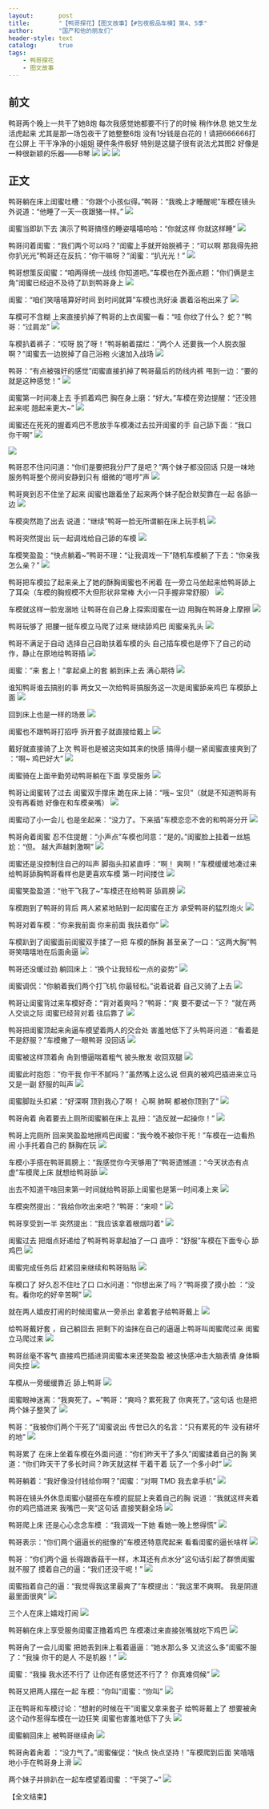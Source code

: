 ```yaml
---
layout:       post
title:        "【鸭哥探花】【图文故事】【#包夜极品车模】第4、5季"
author:       "国产和他的朋友们"
header-style: text
catalog:      true
tags:
    - 鸭哥探花
    - 图文故事
---
```


## 前文

鸭哥两个晚上一共干了她8炮 每次我感觉她都要不行了的时候 稍作休息 她又生龙活虎起来 尤其是那一场包夜干了她整整6炮 没有1分钱是白花的！请把666666打在公屏上
干干净净的小姐姐 硬件条件极好 特别是这腿子很有说法尤其图2 好像是一种很新颖的乐器——B琴 ![](https://tju.7pzzv.us/tupian/forum/202504/07/180038alliedlg1p1vgg62.gif)
![](https://tju.7pzzv.us/tupian/forum/202504/07/180046lplaajr1p9p19bb4.gif)
![](https://tju.7pzzv.us/tupian/forum/202504/07/180101qokkkf4g63oggo47.gif)

## 正文

鸭哥躺在床上闺蜜吐槽：“你跟个小孩似得。”鸭哥：“我晚上才睡醒呢”车模在镜头外说道：“他睡了一天一夜跟猪一样。”
![](https://tju.7pzzv.us/tupian/forum/202504/19/114719ev41g15zbvh3t5g5.gif)

闺蜜当即趴下去 演示了鸭哥搞怪的睡姿嘻嘻哈哈：“你就这样 你就这样睡”
![](https://tju.7pzzv.us/tupian/forum/202504/19/114730c9hhy0kqnqh922th.gif)

鸭哥问着闺蜜：“我们两个可以吗？”闺蜜上手就开始脱裤子：“可以啊 那我得先把你扒光光”鸭哥还在反抗：“你干嘛呀？”闺蜜：“扒光光！”
![](https://tju.7pzzv.us/tupian/forum/202504/19/114741rrbyur4gnuwe0irz.gif)

鸭哥想策反闺蜜：“咱两得统一战线 你知道吧。”车模也在外面点题：“你们俩是主角”闺蜜已经迫不及待了趴到鸭哥身上
![](https://tju.7pzzv.us/tupian/forum/202504/19/114751c6k4qwlajx2knwt7.gif)

闺蜜：“咱们笑嘻嘻算好时间 到时间就算”车模也洗好澡 裹着浴袍出来了
![](https://tju.7pzzv.us/tupian/forum/202504/19/114801xnub774lmpm7074m.gif)

车模可不含糊 上来直接扒掉了鸭哥的上衣闺蜜一看：“哇 你纹了什么？ 蛇？”鸭哥：“过肩龙”
![](https://tju.7pzzv.us/tupian/forum/202504/19/114810s5on1xxzl1iyozem.gif)

车模扒着裤子：“哎呀 脱了呀！”鸭哥躺着摆烂：“两个人 还要我一个人脱衣服啊？”闺蜜去一边脱掉了自己浴袍 火速加入战场
![](https://tju.7pzzv.us/tupian/forum/202504/19/114821tu61w1ob2wlrmoyb.gif)

鸭哥：“有点被强奸的感觉”闺蜜直接扒掉了鸭哥最后的防线内裤 甩到一边：“要的就是这种感觉！” 
![](https://tju.7pzzv.us/tupian/forum/202504/19/114832h632kjdycwuwzudm.gif)

闺蜜第一时间凑上去 手抓着鸡巴 胸在身上磨：“好大。”车模在旁边提醒：“还没翘起来呢 翘起来更大~”
![](https://tju.7pzzv.us/tupian/forum/202504/19/114842ymggyoo6ujs4b9xg.gif)

闺蜜还在死死的握着鸡巴不愿放手车模凑过去拉开闺蜜的手 自己舔下面：“我口 你干啊”
![](https://tju.7pzzv.us/tupian/forum/202504/19/114853fff1lovllnzoml67.gif)

![](https://tju.7pzzv.us/tupian/forum/202504/19/114905swpwgwfaw7kxg5i7.gif)

鸭哥忍不住问问道：“你们是要把我分尸了是吧？”两个妹子都没回话 只是一味地服务鸭哥整个房间安静到只有 细微的“嗯哼”声
![](https://tju.7pzzv.us/tupian/forum/202504/19/114915zg3ij6j1kjekxq6p.gif)

鸭哥爽到忍不住坐了起来 闺蜜也跟着坐了起来两个妹子配合默契靠在一起 各舔一边
![](https://tju.7pzzv.us/tupian/forum/202504/19/114924ct2ltzbitdt2iq65.gif)

车模突然跑了出去 说道：“继续”鸭哥一脸无所谓躺在床上玩手机
![](https://tju.7pzzv.us/tupian/forum/202504/19/114937b0800m0efau0ffnn.gif)

鸭哥突然提出 玩一起调戏给自己舔的车模
![](https://tju.7pzzv.us/tupian/forum/202504/19/114947vsvjlqig9jydo0fo.gif)

车模笑盈盈：“快点躺着~”鸭哥不理：“让我调戏一下”随机车模躺了下去：“你亲我 怎么亲？” 
![](https://tju.7pzzv.us/tupian/forum/202504/19/114957gs9u1nl2ox9wxw0u.gif)

鸭哥把车模拉了起来亲上了她的酥胸闺蜜也不闲着 在一旁立马坐起来给鸭哥舔上了耳朵（车模的胸规模不大但形状非常棒 大小一只手握非常舒服）
![](https://tju.7pzzv.us/tupian/forum/202504/19/115009b8eiio7s1aek886d.gif)

车模就这样一脸宠溺地 让鸭哥在自己身上探索闺蜜在一边 用胸在鸭哥身上摩擦
![](https://tju.7pzzv.us/tupian/forum/202504/19/115018rgw500zg3w73xw3y.gif)

鸭哥玩够了 把腰一挺车模立马爬了过来 继续舔鸡巴 闺蜜亲乳头
![](https://tju.7pzzv.us/tupian/forum/202504/19/115029y69r9vvf7hr9vtbt.gif)

鸭哥不满足于自动 选择自己自助扶着车模的头 自己插车模也是停下了自己的动作，静止在原地给鸭哥插
![](https://tju.7pzzv.us/tupian/forum/202504/19/115039f3noddp3uo7j6dpf.gif)

闺蜜：“来 套上！”拿起桌上的套 躺到床上去 满心期待
![](https://tju.7pzzv.us/tupian/forum/202504/19/115050wzzkejlifyyi6y4y.gif)

谁知鸭哥谁去搞别的事 两女又一次给鸭哥搞服务这一次是闺蜜舔亲鸡巴 车模舔上面
![](https://tju.7pzzv.us/tupian/forum/202504/19/115101s3aypr3tb7e44dyp.gif)

回到床上也是一样的场景 
![](https://tju.7pzzv.us/tupian/forum/202504/19/115111hs6lsddxa0saldta.gif)

闺蜜也不跟鸭哥打招呼 拆开套子就直接给戴上
![](https://tju.7pzzv.us/tupian/forum/202504/19/115120zqjbihz2hbidaeuw.gif)

戴好就直接骑了上次 鸭哥也是被这突如其来的快感 搞得小腿一紧闺蜜直接爽到了 ：“啊~ 鸡巴好大”
![](https://tju.7pzzv.us/tupian/forum/202504/19/115129c7h7hz7jh7dnplen.gif)

闺蜜骑在上面辛勤劳动鸭哥躺在下面 享受服务
![](https://tju.7pzzv.us/tupian/forum/202504/19/115139mazoc9g0dsdyyope.gif)

鸭哥让闺蜜转了过去 闺蜜双手撑床 跪在床上骑：“哦~ 宝贝”（就是不知道鸭哥有没有再看她 好像在和车模亲嘴）
![](https://tju.7pzzv.us/tupian/forum/202504/19/115149qvrtc77wub7l6772.gif)

闺蜜动了小一会儿 也是坐起来：“没力了。下来插”车模恋恋不舍的和鸭哥分开 
![](https://tju.7pzzv.us/tupian/forum/202504/19/115159sbx4gtx28peped2a.gif)

鸭哥肏着闺蜜 忍不住提醒：“小声点”车模也同意：“是的。”闺蜜脸上挂着一丝尴尬：“但。 越大声越刺激啊”
![](https://tju.7pzzv.us/tupian/forum/202504/19/115211g2j2d4e0sqi428dl.gif)

闺蜜还是没控制住自己的叫声 脚指头扣紧直呼：“啊！ 爽啊！”车模缓缓地凑过来 给鸭哥舔胸鸭哥看样也是更喜欢车模 第一时间搂住
![](https://tju.7pzzv.us/tupian/forum/202504/19/115221qpujbcjmmmpc7zcg.gif)

闺蜜笑盈盈道：“他干飞我了~”车模还在给鸭哥 舔肩膀
![](https://tju.7pzzv.us/tupian/forum/202504/19/115237ruq29u2o2rzmbeox.gif)

车模跑到了鸭哥的背后 两人紧紧地贴到一起闺蜜在正方 承受鸭哥的猛烈炮火
![](https://tju.7pzzv.us/tupian/forum/202504/19/115247foy3sq8o3747yy09.gif)

鸭哥对着车模：“你来我前面 你来前面 我扶着你”
![](https://tju.7pzzv.us/tupian/forum/202504/19/115256csffzkf1ylpv3vk7.gif)

车模趴到了闺蜜面前闺蜜双手揉了一把 车模的酥胸 甚至亲了一口：“这两大胸”鸭哥笑嘻嘻地在后面肏逼 
![](https://tju.7pzzv.us/tupian/forum/202504/19/115305oddku0jk5f0jj0jj.gif)

鸭哥还没缓过劲 躺回床上：“换个让我轻松一点的姿势”
![](https://tju.7pzzv.us/tupian/forum/202504/19/115315tp5iyxop7u7yyfiz.gif)

闺蜜调侃：“你躺着我们两个打飞机 你最轻松。”说着说着 自己又骑了上去
![](https://tju.7pzzv.us/tupian/forum/202504/19/115326h7zjr9a8e08r0qoq.gif)

鸭哥让闺蜜背过来车模好奇：“背对着爽吗？”鸭哥：“爽 要不要试一下？ ”就在两人交谈之际 闺蜜已经背对着 往后靠了
![](https://tju.7pzzv.us/tupian/forum/202504/19/115338gqax1dq1d15ilibr.gif)

鸭哥把闺蜜顶起来肏逼车模望着两人的交合处 害羞地低下了头鸭哥问道：“看着是不是舒服？”车模撇了一眼鸭哥 没回话
![](https://tju.7pzzv.us/tupian/forum/202504/19/115347a44pk1t8kddwmqqh.gif)

闺蜜被这样顶着肏 肏到懵逼喘着粗气 披头散发 收回双腿 
![](https://tju.7pzzv.us/tupian/forum/202504/19/115357m2qdm2dnb3dqz06b.gif)

闺蜜此时抱怨：“你干我 你干不腻吗？”虽然嘴上这么说 但真的被鸡巴插进来立马又是一副 舒服的叫声
![](https://tju.7pzzv.us/tupian/forum/202504/19/115406v8ffm65x5f1fom5s.gif)

闺蜜脚趾头扣紧：“好深啊 顶到我心了啊！ 心啊 肺啊 都被你顶到了”
![](https://tju.7pzzv.us/tupian/forum/202504/19/115415c0tcwbjnnvgzjguw.gif)

鸭哥肏着 肏着要去上厕所闺蜜躺在床上 乱扭：“造反就一起操你！”
![](https://tju.7pzzv.us/tupian/forum/202504/19/115427uh410u49zh56548k.gif)

鸭哥上完厕所 回来笑盈盈地擦鸡巴闺蜜：“我今晚不被你干死！”车模在一边看热闹 小手托着自己的 酥胸在玩
![](https://tju.7pzzv.us/tupian/forum/202504/19/115437cnybupbb3mm1pcoo.gif)

车模小手搭在鸭哥肩膀上：“我感觉你今天够用了”鸭哥遗憾道：“今天状态有点虚”车模爬上床 就想给鸭哥舔
![](https://tju.7pzzv.us/tupian/forum/202504/19/115448te3ncdeceeztl2oy.gif)

出去不知道干啥回来第一时间就给鸭哥舔上闺蜜也是第一时间凑上来
![](https://tju.7pzzv.us/tupian/forum/202504/19/115459jivxbz19oozo9yk1.gif)

车模突然提出：“我给你吹出来吧？”鸭哥：“来呗 ”
![](https://tju.7pzzv.us/tupian/forum/202504/19/115508wwhnkgjn4i0ejj4e.gif)

鸭哥享受到一半 突然提出：“我应该拿着根烟叼着”
![](https://tju.7pzzv.us/tupian/forum/202504/19/115517x069ck3099z6khuv.gif)

闺蜜过去 把烟点好递给了鸭哥鸭哥拿起抽了一口 直呼：“舒服”车模在下面专心 舔鸡巴
![](https://tju.7pzzv.us/tupian/forum/202504/19/115526pdmg3l3m1ld13v1l.gif)

闺蜜完成任务后 赶紧回来继续和鸭哥贴贴
![](https://tju.7pzzv.us/tupian/forum/202504/19/115537l2041obpen4504sz.gif)

车模口了 好久忍不住吐了口 口水问道：“你想出来了吗？”鸭哥摸了摸小脸 ：“没有。看你吃的好辛苦啊”
![](https://tju.7pzzv.us/tupian/forum/202504/19/115547hk5990a4bu5e1u14.gif)

就在两人嬉皮打闹的时候闺蜜从一旁杀出 拿着套子给鸭哥戴上
![](https://tju.7pzzv.us/tupian/forum/202504/19/115556ighb3743kbtmqkkm.gif)

给鸭哥戴好套 ，自己躺回去 把剩下的油抹在自己的逼逼上鸭哥叫闺蜜爬过来 闺蜜立马爬过来
![](https://tju.7pzzv.us/tupian/forum/202504/19/115606wb6rxzqxbblr3lve.gif)

鸭哥丝毫不客气 直接鸡巴插进洞闺蜜本来还笑盈盈 被这快感冲击大脑表情 身体瞬间失控
![](https://tju.7pzzv.us/tupian/forum/202504/19/115616xhie3u3zsvh3sa94.gif)

车模从一旁缓缓靠近 舔上鸭哥
![](https://tju.7pzzv.us/tupian/forum/202504/19/115627bx09xkvy4009vvdy.gif)

闺蜜眼神迷离：“我爽死了。~”鸭哥：“爽吗？累死我了 你爽死了。”这句话 也是把两个妹子整笑了
![](https://tju.7pzzv.us/tupian/forum/202504/19/115636v2dr31jj99rvppr4.gif)

鸭哥：“我被你们两个干死了”闺蜜说出 传世已久的名言：“只有累死的牛 没有耕坏的地”
![](https://tju.7pzzv.us/tupian/forum/202504/19/115646gthxracccr6v3sfr.gif)

鸭哥累了 在床上坐着车模在外面问道：“你们昨天干了多久”闺蜜揉着自己的胸 笑道：“你们昨天干了多长时间？昨天就这样 干着干着 玩了一个多小时”
![](https://tju.7pzzv.us/tupian/forum/202504/19/115656r9bc7heh9r97bc59.gif)

鸭哥躺着：“我好像没付钱给你啊？”闺蜜：“对啊 TMD 我去拿手机”
![](https://tju.7pzzv.us/tupian/forum/202504/19/115704xosf9ufzufas9846.gif)

鸭哥在镜头外休息闺蜜小腿搭在车模的屁屁上夹着自己的胸 说道：“我就这样夹着 你的鸡巴插进来 我嘴巴一夹”这句话 直接笑翻全场 
![](https://tju.7pzzv.us/tupian/forum/202504/19/115713v39hwvjkw5qcw6vc.gif)

鸭哥爬上床 还是心心念念车模 ：“我调戏一下她 看她一晚上憋得慌”
![](https://tju.7pzzv.us/tupian/forum/202504/19/115723yih80u4bb9p83bpk.gif)

鸭哥表示：“你们两个逼逼长的挺像的”车模还特意爬起来 看看闺蜜的逼长啥样
![](https://tju.7pzzv.us/tupian/forum/202504/19/115733dv5r45in3yye4lfv.gif)

鸭哥：“你们两个逼 长得跟香菇干一样，木耳还有点水分”这句话引起了群愤闺蜜就不服了 摸着自己的逼：“我们还没干呢！”
![](https://tju.7pzzv.us/tupian/forum/202504/19/115743bk64x46z2q4az1zs.gif)

闺蜜指着自己的逼：“我觉得我这里最爽了”车模提出：“我这里不爽啊。 我是阴道最里面很爽”
![](https://tju.7pzzv.us/tupian/forum/202504/19/115755yzebegvl7wd8g9qe.gif)

三个人在床上嬉戏打闹
![](https://tju.7pzzv.us/tupian/forum/202504/19/115804meaz7bww7f1ach8e.gif)

鸭哥躺在床上享受服务闺蜜正撸着鸡巴 车模凑过来直接张嘴就吃下鸡巴
![](https://tju.7pzzv.us/tupian/forum/202504/19/115813d14bi1h7uimzmu4h.gif)

鸭哥肏了一会儿闺蜜 把她丢到床上看着逼逼：“她水那么多 又流这么多”闺蜜不服了：“我操 你干的是人 不是机器！”
![](https://tju.7pzzv.us/tupian/forum/202504/19/115823h7kw0xz6t3qq0iwb.gif)

闺蜜：“我操 我水还不行了 让你还有感觉还不行了？ 你真难伺候”
![](https://tju.7pzzv.us/tupian/forum/202504/19/115833cfjlqf35svqfmhlm.gif)

鸭哥又把两人摆在一起 车模：“你叫”闺蜜：“你叫”
![](https://tju.7pzzv.us/tupian/forum/202504/19/115841iisppqmjwisdzi15.gif)

正在鸭哥和车模讨论：“想射的时候在干”闺蜜又拿来套子 给鸭哥戴上了 想要被肏这个动作惹得车模在一边狂笑 闺蜜也害羞地低下了头
![](https://tju.7pzzv.us/tupian/forum/202504/19/115849q54rcqq0uu0doqq0.gif)

闺蜜躺回床上 被鸭哥继续肏
![](https://tju.7pzzv.us/tupian/forum/202504/19/115857uc336adegwei0ts9.gif)

鸭哥肏着肏着 ：“没力气了。”闺蜜催促：“快点 快点坚持！”车模爬到后面 笑嘻嘻地小手在鸭哥身上滑
![](https://tju.7pzzv.us/tupian/forum/202504/19/115905k837d388hrso1vd1.gif)

两个妹子并排趴在一起车模望着闺蜜 ：“干哭了~”
![](https://tju.7pzzv.us/tupian/forum/202504/19/115913nh409cladadbtjob.gif)

【全文结束】